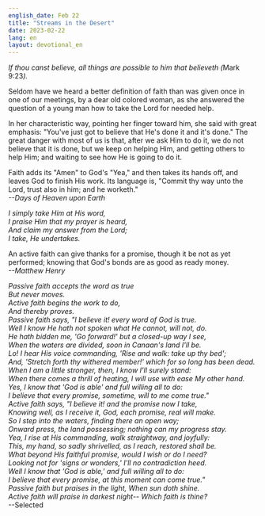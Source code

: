 ```yaml
---
english_date: Feb 22
title: "Streams in the Desert"
date: 2023-02-22
lang: en
layout: devotional_en
---
```





<p><em>If thou canst believe, all things are possible to him that believeth (</em>Mark 9:23<em>).</em>

</p>

<p>Seldom have we heard a better definition of faith than was given once in one of our meetings, by a dear old colored woman, as she answered the question of a young man how to take the Lord for needed help.

</p>

<p>In her characteristic way, pointing her finger toward him, she said with great emphasis: "You've just got to believe that He's done it and it's done." The great danger with most of us is that, after we ask Him to do it, we do not believe that it is done, but we keep on helping Him, and getting others to help Him; and waiting to see how He is going to do it.

</p>

<p>Faith adds its "Amen" to God's "Yea," and then takes its hands off, and leaves God to finish His work. Its language is, "Commit thy way unto the Lord, trust also in him; and he worketh."<br/> <em>--Days of Heaven upon Earth</em>

</p>

<p><em>I simply take Him at His word,<br/> I praise Him that my prayer is heard,<br/> And claim my answer from the Lord;<br/> I take, He undertakes.</em>

</p>

<p>An active faith can give thanks for a promise, though it be not as yet performed; knowing that God's bonds are as good as ready money.<br/> <em>--Matthew Henry</em>

</p>

<p><em>Passive faith accepts the word as true<br/> But never moves.<br/> Active faith begins the work to do,<br/> And thereby proves.<br/> Passive faith says, "I believe it! every word of God is true.<br/> Well I know He hath not spoken what He cannot, will not, do.<br/> He hath bidden me, 'Go forward!' but a closed-up way I see,<br/> When the waters are divided, soon in Canaan's land I'll be.<br/> Lo! I hear His voice commanding, 'Rise and walk: take up thy bed';<br/> And, 'Stretch forth thy withered member!' which for so long has been dead.<br/> When I am a little stronger, then, I know I'll surely stand:<br/> When there comes a thrill of heating, I will use with ease My other hand.<br/> Yes, I know that 'God is able' and full willing all to do:<br/> I believe that every promise, sometime, will to me come true."<br/> Active faith says, "I believe it! and the promise now I take,<br/> Knowing well, as I receive it, God, each promise, real will make.<br/> So I step into the waters, finding there an open way;<br/> Onward press, the land possessing; nothing can my progress stay.<br/> Yea, I rise at His commanding, walk straightway, and joyfully:<br/> This, my hand, so sadly shrivelled, as I reach, restored shall be.<br/> What beyond His faithful promise, would I wish or do I need?<br/> Looking not for 'signs or wonders,' I'll no contradiction heed.<br/> Well I know that 'God is able,' and full willing all to do:<br/> I believe that every promise, at this moment can come true."<br/> Passive faith but praises in the light, When sun doth shine.</em><br/> <em>Active faith will praise in darkest night-- Which faith is thine?</em><br/> --Selected

</p>

<p></p>
